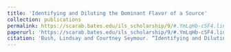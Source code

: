 ```yaml
---
title: 'Identifying and Diluting the Dominant Flavor of a Source'
collection: publications
permalink: https://scarab.bates.edu/ils_scholarship/9/#.YmLqHb-cSF4.link
paperurl: 'https://scarab.bates.edu/ils_scholarship/9/#.YmLqHb-cSF4.link'
citation: 'Bush, Lindsay and Courtney Seymour. “Identifying and Diluting the Dominant Flavor of a Source.” <i>The Critical Thinking about Sources Cookbook.</i> Ed. Sarah Morris. Chicago: Association of College and Research Libraries, 2020. pp. 35-36.'
---
```

